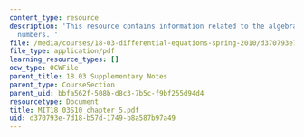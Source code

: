 ```yaml
---
content_type: resource
description: 'This resource contains information related to the algebra of complex
  numbers. '
file: /media/courses/18-03-differential-equations-spring-2010/d370793e7d18b57d1749b8a587b97a49_MIT18_03S10_chapter_5.pdf
file_type: application/pdf
learning_resource_types: []
ocw_type: OCWFile
parent_title: 18.03 Supplementary Notes
parent_type: CourseSection
parent_uid: bbfa562f-508b-d8c3-7b5c-f9bf255d94d4
resourcetype: Document
title: MIT18_03S10_chapter_5.pdf
uid: d370793e-7d18-b57d-1749-b8a587b97a49
---
```

